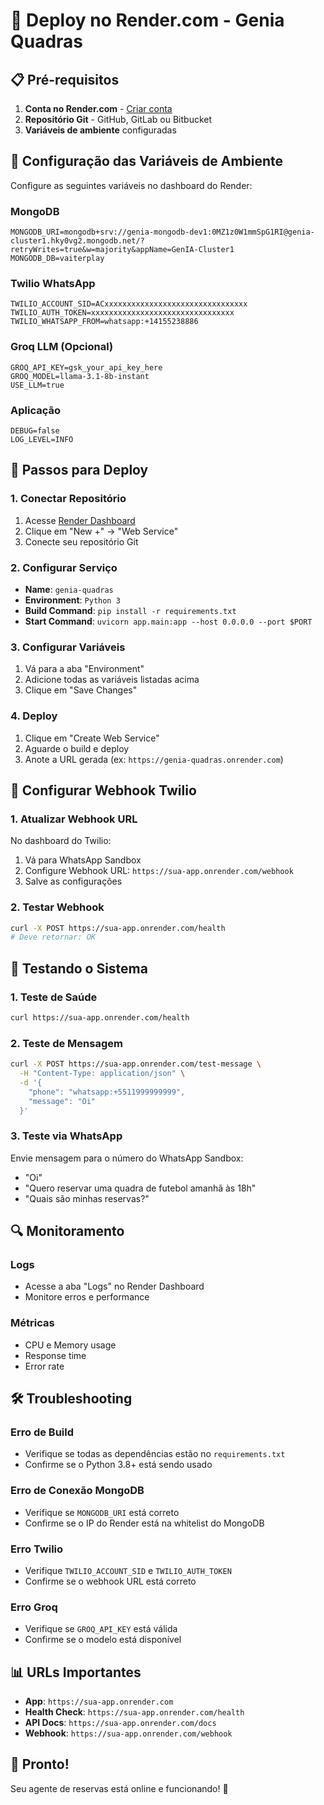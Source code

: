 # 🚀 Deploy no Render.com - Genia Quadras

## 📋 Pré-requisitos

1. **Conta no Render.com** - [Criar conta](https://render.com)
2. **Repositório Git** - GitHub, GitLab ou Bitbucket
3. **Variáveis de ambiente** configuradas

## 🔧 Configuração das Variáveis de Ambiente

Configure as seguintes variáveis no dashboard do Render:

### **MongoDB**

```
MONGODB_URI=mongodb+srv://genia-mongodb-dev1:0MZ1z0W1mmSpG1RI@genia-cluster1.hky0vg2.mongodb.net/?retryWrites=true&w=majority&appName=GenIA-Cluster1
MONGODB_DB=vaiterplay
```

### **Twilio WhatsApp**

```
TWILIO_ACCOUNT_SID=ACxxxxxxxxxxxxxxxxxxxxxxxxxxxxxxxx
TWILIO_AUTH_TOKEN=xxxxxxxxxxxxxxxxxxxxxxxxxxxxxxxx
TWILIO_WHATSAPP_FROM=whatsapp:+14155238886
```

### **Groq LLM (Opcional)**

```
GROQ_API_KEY=gsk_your_api_key_here
GROQ_MODEL=llama-3.1-8b-instant
USE_LLM=true
```

### **Aplicação**

```
DEBUG=false
LOG_LEVEL=INFO
```

## 🚀 Passos para Deploy

### **1. Conectar Repositório**

1. Acesse [Render Dashboard](https://dashboard.render.com)
2. Clique em "New +" → "Web Service"
3. Conecte seu repositório Git

### **2. Configurar Serviço**

- **Name**: `genia-quadras`
- **Environment**: `Python 3`
- **Build Command**: `pip install -r requirements.txt`
- **Start Command**: `uvicorn app.main:app --host 0.0.0.0 --port $PORT`

### **3. Configurar Variáveis**

1. Vá para a aba "Environment"
2. Adicione todas as variáveis listadas acima
3. Clique em "Save Changes"

### **4. Deploy**

1. Clique em "Create Web Service"
2. Aguarde o build e deploy
3. Anote a URL gerada (ex: `https://genia-quadras.onrender.com`)

## 🔗 Configurar Webhook Twilio

### **1. Atualizar Webhook URL**

No dashboard do Twilio:

1. Vá para WhatsApp Sandbox
2. Configure Webhook URL: `https://sua-app.onrender.com/webhook`
3. Salve as configurações

### **2. Testar Webhook**

```bash
curl -X POST https://sua-app.onrender.com/health
# Deve retornar: OK
```

## 📱 Testando o Sistema

### **1. Teste de Saúde**

```bash
curl https://sua-app.onrender.com/health
```

### **2. Teste de Mensagem**

```bash
curl -X POST https://sua-app.onrender.com/test-message \
  -H "Content-Type: application/json" \
  -d '{
    "phone": "whatsapp:+5511999999999",
    "message": "Oi"
  }'
```

### **3. Teste via WhatsApp**

Envie mensagem para o número do WhatsApp Sandbox:

- "Oi"
- "Quero reservar uma quadra de futebol amanhã às 18h"
- "Quais são minhas reservas?"

## 🔍 Monitoramento

### **Logs**

- Acesse a aba "Logs" no Render Dashboard
- Monitore erros e performance

### **Métricas**

- CPU e Memory usage
- Response time
- Error rate

## 🛠️ Troubleshooting

### **Erro de Build**

- Verifique se todas as dependências estão no `requirements.txt`
- Confirme se o Python 3.8+ está sendo usado

### **Erro de Conexão MongoDB**

- Verifique se `MONGODB_URI` está correto
- Confirme se o IP do Render está na whitelist do MongoDB

### **Erro Twilio**

- Verifique `TWILIO_ACCOUNT_SID` e `TWILIO_AUTH_TOKEN`
- Confirme se o webhook URL está correto

### **Erro Groq**

- Verifique se `GROQ_API_KEY` está válida
- Confirme se o modelo está disponível

## 📊 URLs Importantes

- **App**: `https://sua-app.onrender.com`
- **Health Check**: `https://sua-app.onrender.com/health`
- **API Docs**: `https://sua-app.onrender.com/docs`
- **Webhook**: `https://sua-app.onrender.com/webhook`

## 🎉 Pronto!

Seu agente de reservas está online e funcionando! 🚀
